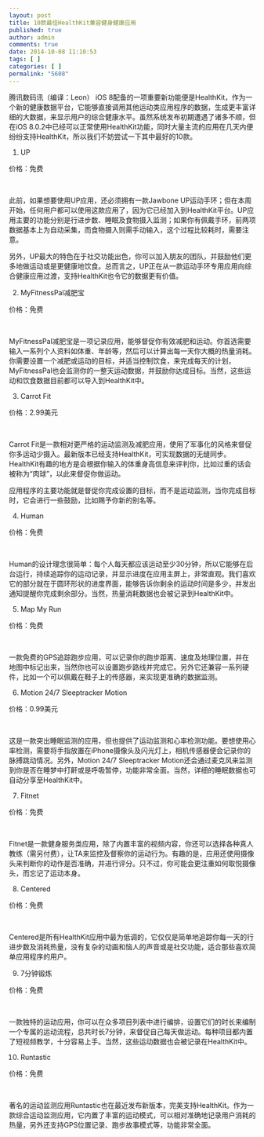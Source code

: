 ```yaml
---
layout: post
title: 10款最佳HealthKit兼容健身健康应用
published: true
author: admin
comments: true
date: 2014-10-08 11:10:53
tags: [ ]
categories: [ ]
permalink: "5608"
---
```


  


腾讯数码讯（编译：Leon） iOS 8配备的一项重要新功能便是HealthKit，作为一个新的健康数据平台，它能够直接调用其他运动类应用程序的数据，生成更丰富详细的大数据，来显示用户的综合健康水平。虽然系统发布初期遭遇了诸多不顺，但在iOS 8.0.2中已经可以正常使用HealthKit功能，同时大量主流的应用在几天内便纷纷支持HealthKit，所以我们不妨尝试一下其中最好的10款。

1. UP

价格：免费

&nbsp;


  


此前，如果想要使用UP应用，还必须拥有一款Jawbone UP运动手环；但在本周开始，任何用户都可以使用这款应用了，因为它已经加入到HealthKit平台。UP应用主要的功能分别是行进步数、睡眠及食物摄入监测；如果你有佩戴手环，前两项数据基本上为自动采集，而食物摄入则需手动输入，这个过程比较耗时，需要注意。

另外，UP最大的特色在于社交功能出色，你可以加入朋友的团队，并鼓励他们更多地做运动或是更健康地饮食。总而言之，UP正在从一款运动手环专用应用向综合健康应用过渡，支持HealthKit也令它的数据更有价值。

2. MyFitnessPal减肥宝

价格：免费

&nbsp;


  


MyFitnessPal减肥宝是一项记录应用，能够督促你有效减肥和运动。你首选需要输入一系列个人资料如体重、年龄等，然后可以计算出每一天你大概的热量消耗。你需要设置一个减肥或运动的目标，并适当控制饮食，来完成每天的计划，MyFitnessPal也会监测你的一整天运动数据，并鼓励你达成目标。当然，这些运动和饮食数据目前都可以导入到HealthKit中。

3. Carrot Fit

价格：2.99美元

&nbsp;


  


Carrot Fit是一款相对更严格的运动监测及减肥应用，使用了军事化的风格来督促你多运动少摄入。最新版本已经支持HealthKit，可实现数据的无缝同步。HealthKit有趣的地方是会根据你输入的体重身高信息来评判你，比如过重的话会被称为“肉球”，以此来督促你做运动。

应用程序的主要功能就是督促你完成设置的目标，而不是运动监测，当你完成目标时，它会进行一些鼓励，比如赐予你新的别名等。

4. Human

价格：免费

&nbsp;


  


Human的设计理念很简单：每个人每天都应该运动至少30分钟，所以它能够在后台运行，持续追踪你的运动记录，并显示进度在应用主屏上，非常直观。我们喜欢它的部分就在于圆环形状的进度界面，能够告诉你剩余的运动时间是多少，并发出通知提醒你完成剩余部分。当然，热量消耗数据也会被记录到HealthKit中。

5. Map My Run

价格：免费

&nbsp;


  


一款免费的GPS追踪跑步应用，可以记录你的跑步距离、速度及地理位置，并在地图中标记出来，当然你也可以设置跑步路线并完成它。另外它还兼容一系列硬件，比如一个可以佩戴在鞋子上的传感器，来实现更准确的数据监测。

6. Motion 24/7 Sleeptracker Motion

价格：0.99美元

&nbsp;


  


这是一款突出睡眠监测的应用，但也提供了运动监测和心率检测功能。要想使用心率检测，需要将手指放置在iPhone摄像头及闪光灯上，相机传感器便会记录你的脉搏跳动情况。另外，Motion 24/7 Sleeptracker Motion还会通过麦克风来监测到你是否在睡梦中打鼾或是呼吸暂停，功能非常全面。当然，详细的睡眠数据也可自动分享至HealthKit中。

7. Fitnet

价格：免费

&nbsp;


  


Fitnet是一款健身服务类应用，除了内置丰富的视频内容，你还可以选择各种真人教练（需另付费），让TA来监控及督察你的运动行为。有趣的是，应用还使用摄像头来判断你的动作是否准确，并进行评分。只不过，你可能会更注重如何取悦摄像头，而忘记了运动本身。

8. Centered

价格：免费

&nbsp;


  


Centered是所有HealthKit应用中最为低调的，它仅仅是简单地追踪你每一天的行进步数及消耗热量，没有复杂的动画和恼人的声音或是社交功能，适合那些喜欢简单应用程序的用户。

9. 7分钟锻炼

价格：免费

&nbsp;


  


一款独特的运动应用，你可以在众多项目列表中进行编排，设置它们的时长来编制一个专属的运动流程，总共时长7分钟，来督促自己每天做运动。每种项目都内置了短视频教学，十分容易上手。当然，这些运动数据也会被记录在HealthKit中。

10. Runtastic

价格：免费

&nbsp;


  


著名的运动监测应用Runtastic也在最近发布新版本，完美支持HealthKit。作为一款综合运动监测应用，它内置了丰富的运动模式，可以相对准确地记录用户消耗的热量，另外还支持GPS位置记录、跑步故事模式等，功能非常全面。